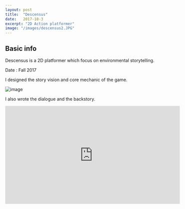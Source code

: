```yaml
---
layout: post
title:  "Descensus"
date:   2017-10-3
excerpt: "2D Action platformer"
image: "/images/descensus2.JPG"
---
```


## Basic info
Descensus is a 2D platformer which focus on environmental storytelling.

Date : Fall 2017

I designed the story vision and core mechanic of the game. 

![image](/Yixin_Song/assets/img/descensus4.JPG)



I also wrote the dialogue and the backstory.

<iframe width="560" height="315" src="https://www.youtube.com/embed/CHSm8iMnF9s" frameborder="0" allow="autoplay; encrypted-media" allowfullscreen></iframe>

## 

